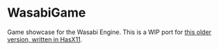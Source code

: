 # WasabiGame
Game showcase for the Wasabi Engine. This is a WIP port for [this older version, written in HasX11](https://github.com/Hasan-Jawaheri/RPG). 

